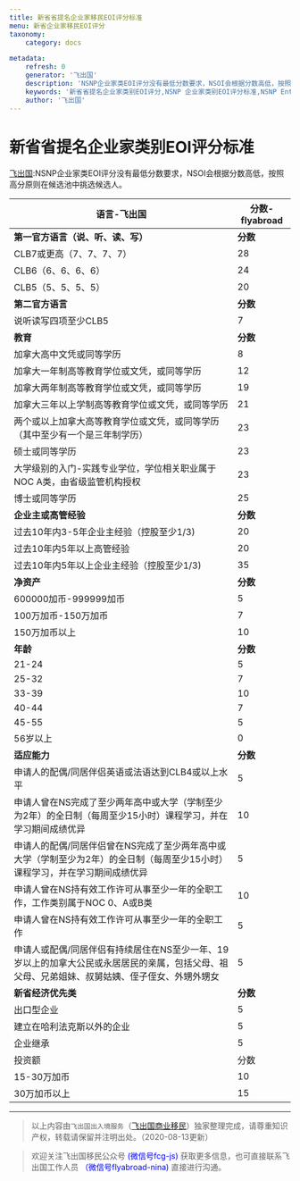 ```yaml
---
title: 新省省提名企业家移民EOI评分标准
menu: 新省企业家移民EOI评分
taxonomy:
    category: docs

metadata:
    refresh: 0
    generator: '飞出国'
    description: 'NSNP企业家类EOI评分没有最低分数要求，NSOI会根据分数高低，按照高分原则在候选池中挑选候选人。'
    keywords: '新省省提名企业家类别EOI评分,NSNP 企业家类别EOI评分标准,NSNP Entrepreneur打分表'
    author: '飞出国'
---
```


# 新省省提名企业家类别EOI评分标准

[飞出国](/home):NSNP企业家类EOI评分没有最低分数要求，NSOI会根据分数高低，按照高分原则在候选池中挑选候选人。

**语言-飞出国** | **分数-flyabroad** |
------- | -------
**第一官方语言（说、听、读、写）** | **分数**
CLB7或更高（7、7、7、7） | 28
CLB6（6、6、6、6） | 24
CLB5（5、5、5、5） | 20
**第二官方语言** | **分数** |
说听读写四项至少CLB5 | 7
**教育** | **分数**
加拿大高中文凭或同等学历 | 8
加拿大一年制高等教育学位或文凭，或同等学历 | 12
加拿大两年制高等教育学位或文凭，或同等学历 | 19
加拿大三年以上学制高等教育学位或文凭，或同等学历 | 21
两个或以上加拿大高等教育学位或文凭，或同等学历（其中至少有一个是三年制学历） | 23
硕士或同等学历 | 23
大学级别的入门-实践专业学位，学位相关职业属于NOC A类，由省级监管机构授权 | 23
博士或同等学历 | 25
**企业主或高管经验** | **分数**
过去10年内3-5年企业主经验（控股至少1/3) | 20
过去10年内5年以上高管经验 | 20
过去10年内5年以上企业主经验（控股至少1/3) | 35
**净资产** | **分数**
600000加币-999999加币 | 5
100万加币-150万加币 | 7
150万加币以上 | 10
**年龄** | **分数**
21-24 | 5
25-32 | 7
33-39 | 10
40-44 | 7
45-55 | 5
56岁以上 | 0
**适应能力** | **分数**
申请人的配偶/同居伴侣英语或法语达到CLB4或以上水平 | 5
申请人曾在NS完成了至少两年高中或大学（学制至少为2年）的全日制（每周至少15小时）课程学习，并在学习期间成绩优异 | 10
申请人的配偶/同居伴侣曾在NS完成了至少两年高中或大学（学制至少为2年）的全日制（每周至少15小时）课程学习，并在学习期间成绩优异 | 5
申请人曾在NS持有效工作许可从事至少一年的全职工作，工作类别属于NOC 0、A或B类 | 10
申请人曾在NS持有效工作许可从事至少一年的全职工作 | 5
申请人或配偶/同居伴侣有持续居住在NS至少一年、19岁以上的加拿大公民或永居居民的亲属，包括父母、祖父母、兄弟姐妹、叔舅姑姨、侄子侄女、外甥外甥女 | 5
**新省经济优先类** | **分数**
出口型企业 | 5
建立在哈利法克斯以外的企业 | 5
企业继承 | 5
投资额 | 分数
15-30万加币 | 10
30万加币以上 | 15

----

> 以上内容由`飞出国出入境服务`（[飞出国商业移民](http://tz.flyabroad.com.hk/)）独家整理完成，请尊重知识产权，转载请保留并注明出处。（2020-08-13更新）

> 欢迎关注飞出国移民公众号 <font color=Blue>(微信号fcg-js)</font> 获取更多信息，也可直接联系飞出国工作人员 <font color=Blue>（微信号flyabroad-nina)</font> 直接进行沟通。





[飞出国论坛]: http://bbs.fcgvisa.com?target=_blank 
[飞出国]:http://flyabroad.me/contact/?target=_blank 
[NSNP International Graduate Entrepreneur]: http://bbs.fcgvisa.com/t/nsnp-international-graduate-entrepreneur/12761/?target=_blank
[NSNP Entrepreneur]: http://bbs.fcgvisa.com/t/nsnp-entrepreneur/12762?target=_blank
[NSNP Skilled Worker]: http://bbs.fcgvisa.com/t/nsnp-skilled-worker-stream/3970?target=_blank
[Nova Scotia Demand - Express Entry]: http://bbs.fcgvisa.com/t/nsnp-ee-nsnp-nova-scotia-demand-express-entry/3978?target=_blank
[Nova Scotia Experience - Express Entry]: http://bbs.fcgvisa.com/t/nsnp-ee-nova-scotia-experience-express-entry/12760?target=_blank
[Entrepreneur]: http://bbs.fcgvisa.com/t/nsnp-entrepreneur/12762?target=_blank
[International Graduate Entrepreneur]: http://bbs.fcgvisa.com/t/nsnp-international-graduate-entrepreneur/12761/?target=_blank
[Skilled Worker]: http://bbs.fcgvisa.com/t/nsnp-skilled-worker-stream/3970?target=_blank
[Nova Scotia Demand: Express Entry]: http://bbs.fcgvisa.com/t/nsnp-ee-nsnp-nova-scotia-demand-express-entry/3978?target=_blank
[Nova Scotia Experience: Express Entry]: http://bbs.fcgvisa.com/t/nsnp-ee-nova-scotia-experience-express-entry/12760?target=_blank
[1111]: http://bbs.fcgvisa.com/t/613/?target=blank
[1112]: http://bbs.fcgvisa.com/t/515/?target=blank
[1121]: http://bbs.fcgvisa.com/t/520/?target=blank
[1225]: http://bbs.fcgvisa.com/t/531/?target=blank
[2113]: http://bbs.fcgvisa.com/t/217/?target=blank
[2131]: http://bbs.fcgvisa.com/t/173/?target=blank
[2132]: http://bbs.fcgvisa.com/t/177/?target=blank
[2133]: http://bbs.fcgvisa.com/t/209/?target=blank
[2141]: http://bbs.fcgvisa.com/t/270/?target=blank
[2147]: http://bbs.fcgvisa.com/t/344/?target=blank
[2171]: http://bbs.fcgvisa.com/t/85/?target=blank
[2172]: http://bbs.fcgvisa.com/t/83/?target=blank
[2173]: http://bbs.fcgvisa.com/t/87/?target=blank
[2174]: http://bbs.fcgvisa.com/t/88/?target=blank
[2175]: http://bbs.fcgvisa.com/t/7240/?target=blank
[2231]: http://bbs.fcgvisa.com/t/720/?target=blank
[2232]: http://bbs.fcgvisa.com/t/719/?target=blank
[2241]: http://bbs.fcgvisa.com/t/716/?target=blank
[2253]: http://bbs.fcgvisa.com/t/710/?target=blank
[2262]: http://bbs.fcgvisa.com/t/706/?target=blank
[2282]: http://bbs.fcgvisa.com/t/699/?target=blank
[3012]: http://bbs.fcgvisa.com/t/123/?target=blank
[3142]: http://bbs.fcgvisa.com/t/235/?target=blank
[3143]: http://bbs.fcgvisa.com/t/244/?target=blank
[3211]: http://bbs.fcgvisa.com/t/303/?target=blank
[3233]: http://bbs.fcgvisa.com/t/416/?target=blank
[4151]: http://bbs.fcgvisa.com/t/645/?target=blank
[4153]: http://bbs.fcgvisa.com/t/648/?target=blank
[6235]: http://bbs.fcgvisa.com/t/7262/?target=blank
[1114]: http://bbs.fcgvisa.com/t/519?target=blank
[1123]: http://bbs.fcgvisa.com/t/107?target=blank
[1241]: http://bbs.fcgvisa.com/t/536?target=blank
[1311]: http://bbs.fcgvisa.com/t/543?target=blank
[2281]: http://bbs.fcgvisa.com/t/89?target=blank
[4021]: http://bbs.fcgvisa.com/t/643?target=blank
[4211]: http://bbs.fcgvisa.com/t/666?target=blank
[4212]: http://bbs.fcgvisa.com/t/668?target=blank
[Express Entry]: /ca/ee
[FSW]: /ca/ee/fsw
[CEC]: /ca/ee/cec
[新斯科舍省]:/ca/ns
[NSNP]:/ca/ns/NSNP

